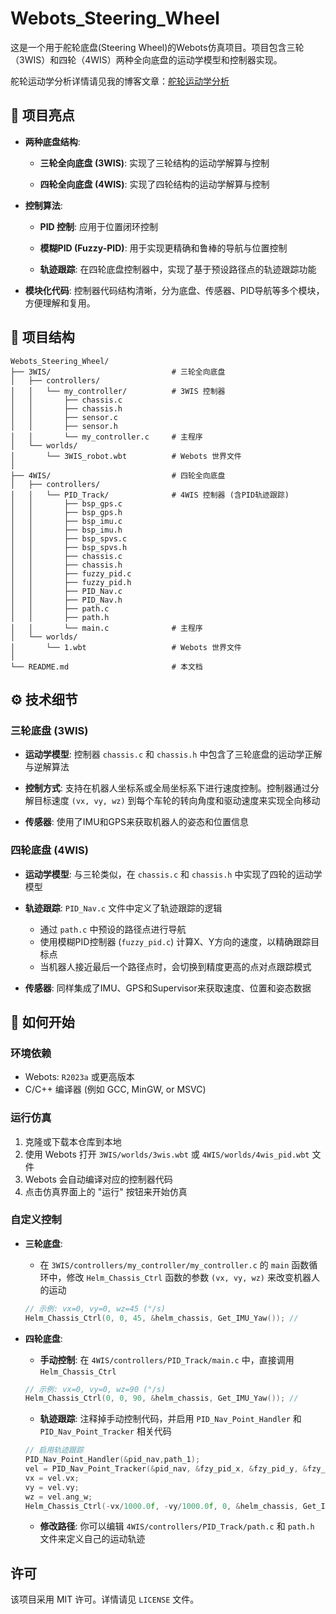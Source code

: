 # Webots\_Steering\_Wheel

[](https://www.google.com/search?q=LICENSE)

这是一个用于舵轮底盘(Steering Wheel)的Webots仿真项目。项目包含三轮（3WIS）和四轮（4WIS）两种全向底盘的运动学模型和控制器实现。

舵轮运动学分析详情请见我的博客文章：[舵轮运动学分析](https://www.zxytql.top/Algorithm/Steering_Wheel)

## 🌟 项目亮点

  * **两种底盘结构**:
    
      * **三轮全向底盘 (3WIS)**: 实现了三轮结构的运动学解算与控制
        
      * **四轮全向底盘 (4WIS)**: 实现了四轮结构的运动学解算与控制
        
  * **控制算法**:
      * **PID 控制**: 应用于位置闭环控制
        
      * **模糊PID (Fuzzy-PID)**: 用于实现更精确和鲁棒的导航与位置控制
        
      * **轨迹跟踪**: 在四轮底盘控制器中，实现了基于预设路径点的轨迹跟踪功能
        
  * **模块化代码**: 控制器代码结构清晰，分为底盘、传感器、PID导航等多个模块，方便理解和复用。

## 📂 项目结构

```
Webots_Steering_Wheel/
├── 3WIS/                           # 三轮全向底盘
│   ├── controllers/
│   │   └── my_controller/          # 3WIS 控制器
│   │       ├── chassis.c
│   │       ├── chassis.h
│   │       ├── sensor.c
│   │       ├── sensor.h
│   │       └── my_controller.c     # 主程序
│   └── worlds/
│       └── 3WIS_robot.wbt          # Webots 世界文件
│
├── 4WIS/                           # 四轮全向底盘
│   ├── controllers/
│   │   └── PID_Track/              # 4WIS 控制器 (含PID轨迹跟踪)
│   │       ├── bsp_gps.c
│   │       ├── bsp_gps.h
│   │       ├── bsp_imu.c
│   │       ├── bsp_imu.h
│   │       ├── bsp_spvs.c
│   │       ├── bsp_spvs.h
│   │       ├── chassis.c
│   │       ├── chassis.h
│   │       ├── fuzzy_pid.c
│   │       ├── fuzzy_pid.h
│   │       ├── PID_Nav.c
│   │       ├── PID_Nav.h
│   │       ├── path.c
│   │       ├── path.h
│   │       └── main.c              # 主程序
│   └── worlds/
│       └── 1.wbt                   # Webots 世界文件
│
└── README.md                       # 本文档
```

## ⚙️ 技术细节

### 三轮底盘 (3WIS)

  * **运动学模型**: 控制器 `chassis.c` 和 `chassis.h` 中包含了三轮底盘的运动学正解与逆解算法
    
  * **控制方式**: 支持在机器人坐标系或全局坐标系下进行速度控制。控制器通过分解目标速度 `(vx, vy, wz)` 到每个车轮的转向角度和驱动速度来实现全向移动
    
  * **传感器**: 使用了IMU和GPS来获取机器人的姿态和位置信息

### 四轮底盘 (4WIS)

  * **运动学模型**: 与三轮类似，在 `chassis.c` 和 `chassis.h` 中实现了四轮的运动学模型
    
  * **轨迹跟踪**: `PID_Nav.c` 文件中定义了轨迹跟踪的逻辑
    
      * 通过 `path.c` 中预设的路径点进行导航
      * 使用模糊PID控制器 (`fuzzy_pid.c`) 计算X、Y方向的速度，以精确跟踪目标点
      * 当机器人接近最后一个路径点时，会切换到精度更高的点对点跟踪模式
        
  * **传感器**: 同样集成了IMU、GPS和Supervisor来获取速度、位置和姿态数据

## 🚀 如何开始

### 环境依赖

  * Webots: `R2023a` 或更高版本
  * C/C++ 编译器 (例如 GCC, MinGW, or MSVC)

### 运行仿真

1.  克隆或下载本仓库到本地
2.  使用 Webots 打开 `3WIS/worlds/3wis.wbt` 或 `4WIS/worlds/4wis_pid.wbt` 文件
3.  Webots 会自动编译对应的控制器代码
4.  点击仿真界面上的 "运行" 按钮来开始仿真

### 自定义控制

  * **三轮底盘**:

      * 在 `3WIS/controllers/my_controller/my_controller.c` 的 `main` 函数循环中，修改 `Helm_Chassis_Ctrl` 函数的参数 `(vx, vy, wz)` 来改变机器人的运动
    
    ```c
    // 示例: vx=0, vy=0, wz=45 (°/s)
    Helm_Chassis_Ctrl(0, 0, 45, &helm_chassis, Get_IMU_Yaw()); //
    ```
    
  * **四轮底盘**:

      * **手动控制**: 在 `4WIS/controllers/PID_Track/main.c` 中，直接调用 `Helm_Chassis_Ctrl`


    ```c
    // 示例: vx=0, vy=0, wz=90 (°/s)
    Helm_Chassis_Ctrl(0, 0, 90, &helm_chassis, Get_IMU_Yaw()); //
    ```

      * **轨迹跟踪**: 注释掉手动控制代码，并启用 `PID_Nav_Point_Handler` 和 `PID_Nav_Point_Tracker` 相关代码

    ```c
    // 启用轨迹跟踪
    PID_Nav_Point_Handler(&pid_nav,path_1);
    vel = PID_Nav_Point_Tracker(&pid_nav, &fzy_pid_x, &fzy_pid_y, &fzy_pid_v, path_1);
    vx = vel.vx;    
    vy = vel.vy;
    wz = vel.ang_w;
    Helm_Chassis_Ctrl(-vx/1000.0f, -vy/1000.0f, 0, &helm_chassis, Get_IMU_Yaw());
    ```

      * **修改路径**: 你可以编辑 `4WIS/controllers/PID_Track/path.c` 和 `path.h` 文件来定义自己的运动轨迹

## 许可

该项目采用 MIT 许可。详情请见 `LICENSE` 文件。
